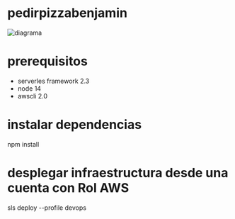 # pedirpizzabenjamin
![diagrama](https://user-images.githubusercontent.com/30125298/174509606-3a35c51f-d076-4faf-aa4c-1aec781724a1.png)


# prerequisitos
- serverles framework 2.3
- node 14
- awscli 2.0


# instalar dependencias
npm install

# desplegar infraestructura desde una cuenta con Rol AWS
sls deploy --profile devops
